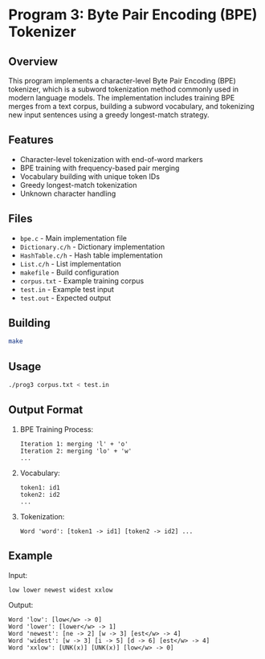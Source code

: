 # Program 3: Byte Pair Encoding (BPE) Tokenizer

## Overview
This program implements a character-level Byte Pair Encoding (BPE) tokenizer, which is a subword tokenization method commonly used in modern language models. The implementation includes training BPE merges from a text corpus, building a subword vocabulary, and tokenizing new input sentences using a greedy longest-match strategy.

## Features
- Character-level tokenization with end-of-word markers
- BPE training with frequency-based pair merging
- Vocabulary building with unique token IDs
- Greedy longest-match tokenization
- Unknown character handling

## Files
- `bpe.c` - Main implementation file
- `Dictionary.c/h` - Dictionary implementation
- `HashTable.c/h` - Hash table implementation
- `List.c/h` - List implementation
- `makefile` - Build configuration
- `corpus.txt` - Example training corpus
- `test.in` - Example test input
- `test.out` - Expected output

## Building
```bash
make
```

## Usage
```bash
./prog3 corpus.txt < test.in
```

## Output Format
1. BPE Training Process:
   ```
   Iteration 1: merging 'l' + 'o'
   Iteration 2: merging 'lo' + 'w'
   ...
   ```

2. Vocabulary:
   ```
   token1: id1
   token2: id2
   ...
   ```

3. Tokenization:
   ```
   Word 'word': [token1 -> id1] [token2 -> id2] ...
   ```

## Example
Input:
```
low lower newest widest xxlow
```

Output:
```
Word 'low': [low</w> -> 0] 
Word 'lower': [lower</w> -> 1] 
Word 'newest': [ne -> 2] [w -> 3] [est</w> -> 4] 
Word 'widest': [w -> 3] [i -> 5] [d -> 6] [est</w> -> 4] 
Word 'xxlow': [UNK(x)] [UNK(x)] [low</w> -> 0] 
``` 